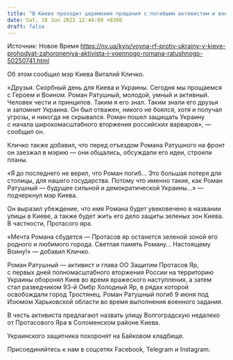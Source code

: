 ```yaml
---
title: "В Киеве проходит церемония прощания с погибшим активистом и военным Романом Ратушным"
date: Sat, 18 Jun 2022 12:44:00 +0300
draft: false
---
```

Источник: Новое Время https://nv.ua/kyiv/voyna-rf-protiv-ukrainy-v-kieve-prohodyat-zahoroneniya-aktivista-i-voennogo-romana-ratushnogo-50250741.html


Об этом сообщил мэр Киева Виталий Кличко.

«Друзья. Скорбный день для Киева и Украины. Сегодня мы прощаемся с Героем и Воином. Роман Ратушный, молодой, умный и активный. Человек чести и принципов. Таким я его знал. Таким знали его друзья и запомнит Украина. Он был отважен, никого не боялся, хотя и получал угрозы, и никогда не скрывался. Роман пошел защищать Украину с начала широкомасштабного вторжения российских варваров», — сообщил он.

Кличко также добавил, что перед отъездом Романа Ратушного на фронт он заезжал в мэрию — они общались, обсуждали его идеи, строили планы.

«Я до последнего не верил, что Роман погиб… Это большая потеря для столицы, для нашего государства. Потому что именно такие, как Роман Ратушный — будущее сильной и демократической Украины…» — подчеркнул мэр Киева.

 Он выразил убеждение, что имя Романа будет увековечено в названии улицы в Киеве, а также будет жить его дело защиты зеленых зон Киева. В частности, Протасого яра.

«Мечта Романа сбудется — Протасов яр останется зеленой зоной его родного и любимого города. Светлая память Роману… Настоящему Воину!» — добавил Кличко.

Роман Ратушный — активист и глава ОО Защитим Протасов Яр, с первых дней полномасштабного вторжения России на территорию Украины оборонял Киев во время вражеского наступления, а затем стал разведчиком 93-й Омбр Холодный Яр, в рядах которой освобождали город Тростянец. Роман Ратушный погиб 9 июня под Изюмом Харьковской области во время выполнения военного задания.

В честь активиста предлагают назвать улицу Волгоградскую недалеко от Протасового Яра в Соломенском районе Киева.

Украинского защитника похоронят на Байковом кладбище.

Присоединяйтесь к нам в соцсетях Facebook, Telegram и Instagram.
